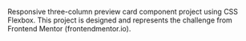 Responsive three-column preview card component project using CSS Flexbox.
This project is designed and represents the challenge from Frontend Mentor (frontendmentor.io).